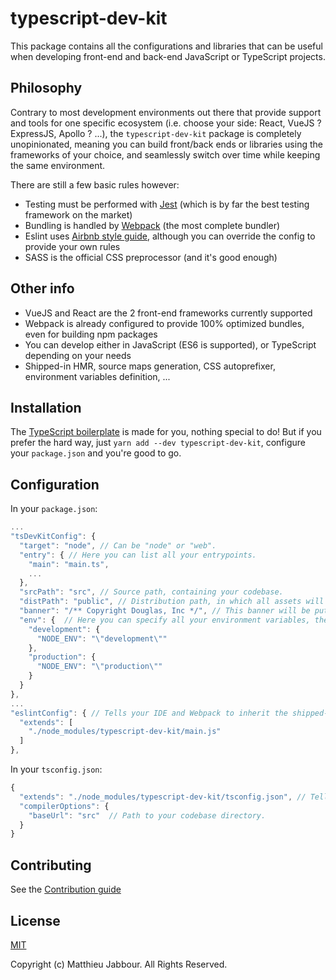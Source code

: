 # typescript-dev-kit

This package contains all the configurations and libraries that can be useful when developing
front-end and back-end JavaScript or TypeScript projects.

## Philosophy

Contrary to most development environments out there that provide support and tools for one specific
ecosystem (i.e. choose your side: React, VueJS ? ExpressJS, Apollo ? ...), the `typescript-dev-kit`
package is completely unopinionated, meaning you can build front/back ends or libraries using the
frameworks of your choice, and seamlessly switch over time while keeping the same environment.

There are still a few basic rules however:
- Testing must be performed with [Jest](https://jestjs.io/) (which is by far the best testing framework on the market)
- Bundling is handled by [Webpack](https://webpack.js.org/) (the most complete bundler)
- Eslint uses [Airbnb style guide](https://github.com/airbnb/javascript), although you can override the config to provide your own rules
- SASS is the official CSS preprocessor (and it's good enough)

## Other info
- VueJS and React are the 2 front-end frameworks currently supported
- Webpack is already configured to provide 100% optimized bundles, even for building npm packages
- You can develop either in JavaScript (ES6 is supported), or TypeScript depending on your needs
- Shipped-in HMR, source maps generation, CSS autoprefixer, environment variables definition, ...

## Installation

The [TypeScript boilerplate](https://github.com/openizr/typescript-boilerplate) is made for you, nothing special to do!
But if you prefer the hard way, just `yarn add --dev typescript-dev-kit`, configure your `package.json` and you're good to go.

## Configuration

In your `package.json`:

```javascript
...
"tsDevKitConfig": {
  "target": "node", // Can be "node" or "web".
  "entry": { // Here you can list all your entrypoints.
    "main": "main.ts",
    ...
  },
  "srcPath": "src", // Source path, containing your codebase.
  "distPath": "public", // Distribution path, in which all assets will be compiled.
  "banner": "/** Copyright Douglas, Inc */", // This banner will be put at the top of all your compiled assets.
  "env": {  // Here you can specify all your environment variables, they will be automatically replaced in the code at build time.
    "development": {
      "NODE_ENV": "\"development\""
    },
    "production": {
      "NODE_ENV": "\"production\""
    }
  }
},
...
"eslintConfig": { // Tells your IDE and Webpack to inherit the shipped-in Eslint config (you can also define your own rules).
  "extends": [
    "./node_modules/typescript-dev-kit/main.js"
  ]
},
```

In your `tsconfig.json`:

```javascript
{
  "extends": "./node_modules/typescript-dev-kit/tsconfig.json", // Tells your IDE and Webpack to inherit the shipped-in TypeScript config.
  "compilerOptions": {
    "baseUrl": "src"  // Path to your codebase directory.
  }
}
```

## Contributing

See the [Contribution guide](https://github.com/openizr/typescript-dev-kit/blob/master/CONTRIBUTING.md)

## License

[MIT](http://opensource.org/licenses/MIT)

Copyright (c) Matthieu Jabbour. All Rights Reserved.